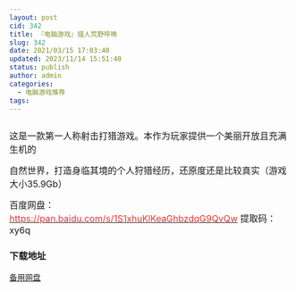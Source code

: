```yaml
---
layout: post
cid: 342
title: 『电脑游戏』猎人荒野呼唤
slug: 342
date: 2021/03/15 17:03:40
updated: 2023/11/14 15:51:40
status: publish
author: admin
categories: 
  - 电脑游戏推荐
tags: 
---
```



<div alt="潮男心博客 www.cnx0.com">
	<p>
		<span style="font-size:16px;"><a class="pics" href="https://www.djblog.cn/upload/1/888552/images/20210315/20210315111898369836.jpg" rel="pics"><img src="http://www.aishoujizy.com/upload/1/888552/images/20210315/20210315111898369836.jpg" class="scrollLoading" data-url="/upload/1/888552/images/20210315/20210315111898369836.jpg" alt="" /></a> <br />
</span> 
	</p>
	<p>
		<span style="font-size:16px;">这是一款第一人称射击打猎游戏。本作为玩家提供一个美丽开放且充满生机的</span> 
	</p>
	<p>
		<span style="font-size:16px;">自然世界，打造身临其境的个人狩猎经历，还原度还是比较真实（游戏大小35.9Gb）</span><span style="font-size:16px;"></span> 
	</p>
	<p>
		<span style="font-size:16px;">百度网盘：<a href="https://pan.baidu.com/s/1S1xhuKlKeaGhbzdqG9QvQw" target="_blank"><span style="color:#E53333;">https://pan.baidu.com/s/1S1xhuKlKeaGhbzdqG9QvQw</span></a>&nbsp;</span><span style="font-size:16px;">提取码：xy6q&nbsp;</span> 
	</p>
	<div id="fengexuxian">
	</div>
	<div class="page-content-intro main-article">
		<div class="down-url-wrap">
			<h3 class="tit">
				<i class="ico"></i>下载地址
			</h3>
<a href="https://www.djblog.cn/admin/#down" onclick="window.open('https://pan.baidu.com/s/16asSkJs27T2l-KCcH0VR7g#list/path=%2F');return false;" class="sbtn" title=""><i class="ico"></i><i class="line"></i>备用网盘</a> &nbsp;
		</div>
	</div>
</div>